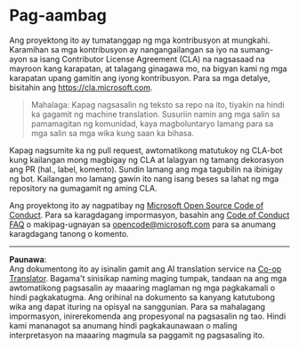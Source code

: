 <!--
CO_OP_TRANSLATOR_METADATA:
{
  "original_hash": "d6f80293fa9c213283eac7e79b078671",
  "translation_date": "2025-08-27T22:32:49+00:00",
  "source_file": "CONTRIBUTING.md",
  "language_code": "tl"
}
-->
# Pag-aambag

Ang proyektong ito ay tumatanggap ng mga kontribusyon at mungkahi. Karamihan sa mga kontribusyon ay nangangailangan sa iyo na sumang-ayon sa isang Contributor License Agreement (CLA) na nagsasaad na mayroon kang karapatan, at talagang ginagawa mo, na bigyan kami ng mga karapatan upang gamitin ang iyong kontribusyon. Para sa mga detalye, bisitahin ang https://cla.microsoft.com.

> Mahalaga: Kapag nagsasalin ng teksto sa repo na ito, tiyakin na hindi ka gagamit ng machine translation. Susuriin namin ang mga salin sa pamamagitan ng komunidad, kaya magboluntaryo lamang para sa mga salin sa mga wika kung saan ka bihasa.

Kapag nagsumite ka ng pull request, awtomatikong matutukoy ng CLA-bot kung kailangan mong magbigay ng CLA at lalagyan ng tamang dekorasyon ang PR (hal., label, komento). Sundin lamang ang mga tagubilin na ibinigay ng bot. Kailangan mo lamang gawin ito nang isang beses sa lahat ng mga repository na gumagamit ng aming CLA.

Ang proyektong ito ay nagpatibay ng [Microsoft Open Source Code of Conduct](https://opensource.microsoft.com/codeofconduct/).
Para sa karagdagang impormasyon, basahin ang [Code of Conduct FAQ](https://opensource.microsoft.com/codeofconduct/faq/) o makipag-ugnayan sa [opencode@microsoft.com](mailto:opencode@microsoft.com) para sa anumang karagdagang tanong o komento.

---

**Paunawa**:  
Ang dokumentong ito ay isinalin gamit ang AI translation service na [Co-op Translator](https://github.com/Azure/co-op-translator). Bagama't sinisikap naming maging tumpak, tandaan na ang mga awtomatikong pagsasalin ay maaaring maglaman ng mga pagkakamali o hindi pagkakatugma. Ang orihinal na dokumento sa kanyang katutubong wika ang dapat ituring na opisyal na sanggunian. Para sa mahalagang impormasyon, inirerekomenda ang propesyonal na pagsasalin ng tao. Hindi kami mananagot sa anumang hindi pagkakaunawaan o maling interpretasyon na maaaring magmula sa paggamit ng pagsasaling ito.